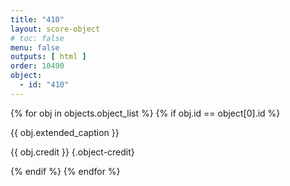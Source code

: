 ```yaml
---
title: "410"
layout: score-object
# toc: false
menu: false
outputs: [ html ]
order: 10490
object:
  - id: "410"
---
```


{% for obj in objects.object_list %}
{% if obj.id == object[0].id %}

{{ obj.extended_caption }}

{{ obj.credit }} {.object-credit}

{% endif %}
{% endfor %}
